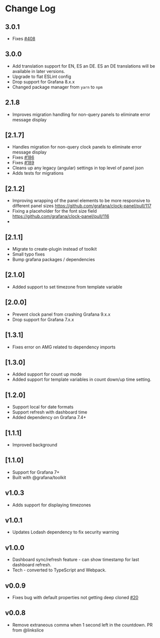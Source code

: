 # Change Log

## 3.0.1

- Fixes [#408](https://github.com/grafana/clock-panel/issues/408)

## 3.0.0

- Add translation support for EN, ES an DE. ES an DE translations will be available in later versions.
- Upgrade to flat ESLint config
- Drop support for Grafana 8.x.x
- Changed package manager from `yarn` to `npm`

## 2.1.8

- Improves migration handling for non-query panels to eliminate error message display

## [2.1.7]

- Handles migration for non-query clock panels to eliminate error message display
- Fixes [#186](https://github.com/grafana/clock-panel/issues/186)
- Fixes [#189](https://github.com/grafana/clock-panel/issues/189)
- Cleans up any legacy (angular) settings in top level of panel json
- Adds tests for migrations

## [2.1.2]

- Improving wrapping of the panel elements to be more responsive to different panel sizes https://github.com/grafana/clock-panel/pull/117
- Fixing a placeholder for the font size field https://github.com/grafana/clock-panel/pull/116
-

## [2.1.1]

- Migrate to create-plugin instead of toolkit
- Small typo fixes
- Bump grafana packages / dependencies

## [2.1.0]

- Added support to set timezone from template variable

## [2.0.0]

- Prevent clock panel from crashing Grafana 9.x.x
- Drop support for Grafana 7.x.x

## [1.3.1]

- Fixes error on AMG related to dependency imports

## [1.3.0]

- Added support for count up mode
- Added support for template variables in count down/up time setting.

## [1.2.0]

- Support local for date formats
- Support refresh with dashboard time
- Added dependency on Grafana 7.4+

## [1.1.1]

- Improved background

## [1.1.0]

- Support for Grafana 7+
- Built with @grafana/toolkit

## v1.0.3

- Adds support for displaying timezones

## v1.0.1

- Updates Lodash dependency to fix security warning

## v1.0.0

- Dashboard sync/refresh feature - can show timestamp for last dashboard refresh.
- Tech - converted to TypeScript and Webpack.

## v0.0.9

- Fixes bug with default properties not getting deep cloned [#20](https://github.com/grafana/clock-panel/issues/20)

## v0.0.8

- Remove extraneous comma when 1 second left in the countdown. PR from @linkslice
